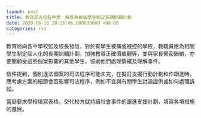 ```yaml
---
layout: post
title: 教育局去信各中學　稱應為被捕學生制定長期訓輔計劃
date: 2020-06-16 20:26:06.000000000 +08:00
categories: rss
---
```


教育局向各中學校監及校長發信，對於有學生被捕或被控的學校，教職員應為相關學生制定個人化的長期訓輔計劃，加強教導正確價值觀等，並與家長緊密聯絡，亦要關顧受這些個案影響的其他學生，協助他們處理情緒及理解事件。

信件提到，個別違法個案的司法程序可能未完，在擬訂支援行動計劃和作跟進時，應考慮方案的細節會否影響司法程序，例如不宜與有關學生討論證供或如何處理訴訟。

當局要求學校填寫表格，交代校方就持續社會事件的跟進支援計劃，填寫各項措施的進展。
